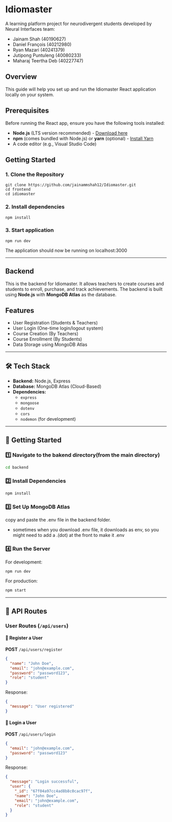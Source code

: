 # Idiomaster

A learning platform project for neurodivergent students developed by Neural Interfaces team:
- Jainam Shah (40190627)
- Daniel François (40212980)
- Ryan Mazari (40241379)
- Jutipong Puntuleng (40080233)
- Maharaj Teertha Deb (40227747)


## Overview

This guide will help you set up and run the Idiomaster React application locally on your system.

## Prerequisites

Before running the React app, ensure you have the following tools installed:

- **Node.js** (LTS version recommended) - [Download here](https://nodejs.org/)
- **npm** (comes bundled with Node.js) or **yarn** (optional) - [Install Yarn](https://yarnpkg.com/getting-started/install)
- A code editor (e.g., Visual Studio Code)

## Getting Started

### 1. Clone the Repository
```
git clone https://github.com/jainammshah12/Idiomaster.git
cd frontend
cd idiomaster
```

### 2. Install dependencies
```
npm install
```

### 3. Start application
```
npm run dev
```
The application should now be running on localhost:3000

---
## Backend

This is the backend for Idiomaster. It allows teachers to create courses and students to enroll, purchase, and track achievements. The backend is built using **Node.js** with **MongoDB Atlas** as the database.

## Features
- User Registration (Students & Teachers)
- User Login (One-time login/logout system)
- Course Creation (By Teachers)
- Course Enrollment (By Students)
- Data Storage using MongoDB Atlas

---

## 🛠 Tech Stack
- **Backend:** Node.js, Express
- **Database:** MongoDB Atlas (Cloud-Based)
- **Dependencies:**
  - `express`
  - `mongoose`
  - `dotenv`
  - `cors`
  - `nodemon` (for development)

---

## 📌 Getting Started

### 1️⃣ Navigate to the bakend directory(from the main directory)
```sh
cd backend
```

### 2️⃣ Install Dependencies
```sh
npm install
```

### 3️⃣ Set Up MongoDB Atlas
copy and paste the .env file in the backend folder.

- sometimes when you download .env file, it downloads as env, so you might need to add a .(dot) at the front to make it .env

### 4️⃣ Run the Server
For development:
```sh
npm run dev
```
For production:
```sh
npm start
```

---

## 📌 API Routes

### User Routes (`/api/users`)

#### 📝 Register a User
**POST** `/api/users/register`
```json
{
  "name": "John Doe",
  "email": "john@example.com",
  "password": "password123",
  "role": "student"
}
```
Response:
```json
{
  "message": "User registered"
}
```

#### 🔑 Login a User
**POST** `/api/users/login`
```json
{
  "email": "john@example.com",
  "password": "password123"
}
```
Response:
```json
{
  "message": "Login successful",
  "user": {
    "_id": "67f04a97cc4ad8b8c0cac97f",
    "name": "John Doe",
    "email": "john@example.com",
    "role": "student"
  }
}
```
